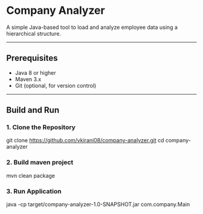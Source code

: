 # Company Analyzer

A simple Java-based tool to load and analyze employee data using a hierarchical structure.

---

## Prerequisites

- Java 8 or higher
- Maven 3.x
- Git (optional, for version control)

---

##  Build and Run

### 1. Clone the Repository

git clone https://github.com/vkirani08/company-analyzer.git
cd company-analyzer

### 2. Build maven project
mvn clean package

### 3. Run Application
java -cp target/company-analyzer-1.0-SNAPSHOT.jar com.company.Main
